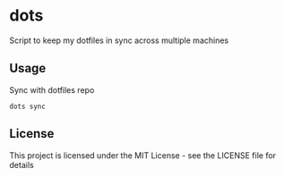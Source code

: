 # dots

Script to keep my dotfiles in sync across multiple machines

## Usage

Sync with dotfiles repo
```
dots sync
```

## License

This project is licensed under the MIT License - see the LICENSE file for details
